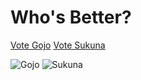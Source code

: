 # Who's Better?
<a href="https://brainlos.github.io/Gojo/" id="GojoLink">Vote Gojo</a>
<a href="https://brainlos.github.io/Sukuna/" id="SukunaLink">Vote Sukuna</a>

<img src="https://i.imgur.com/nNcwcXE.jpg" alt="Gojo">
<img src="https://i.imgur.com/fajTBjq.jpg" alt="Sukuna">
